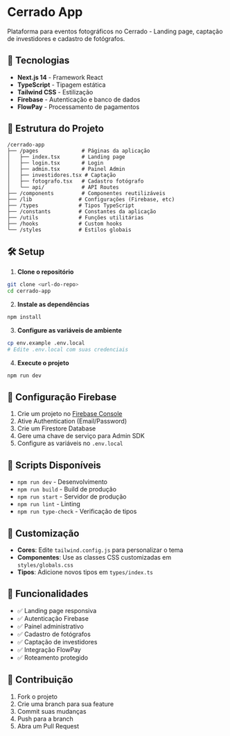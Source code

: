 # Cerrado App

Plataforma para eventos fotográficos no Cerrado - Landing page, captação de investidores e cadastro de fotógrafos.

## 🚀 Tecnologias

- **Next.js 14** - Framework React
- **TypeScript** - Tipagem estática
- **Tailwind CSS** - Estilização
- **Firebase** - Autenticação e banco de dados
- **FlowPay** - Processamento de pagamentos

## 📁 Estrutura do Projeto

```
/cerrado-app
├── /pages              # Páginas da aplicação
│   ├── index.tsx       # Landing page
│   ├── login.tsx       # Login
│   ├── admin.tsx       # Painel Admin
│   ├── investidores.tsx # Captação
│   ├── fotografo.tsx   # Cadastro fotógrafo
│   └── api/            # API Routes
├── /components         # Componentes reutilizáveis
├── /lib               # Configurações (Firebase, etc)
├── /types             # Tipos TypeScript
├── /constants         # Constantes da aplicação
├── /utils             # Funções utilitárias
├── /hooks             # Custom hooks
└── /styles            # Estilos globais
```

## 🛠️ Setup

1. **Clone o repositório**

```bash
git clone <url-do-repo>
cd cerrado-app
```

2. **Instale as dependências**

```bash
npm install
```

3. **Configure as variáveis de ambiente**

```bash
cp env.example .env.local
# Edite .env.local com suas credenciais
```

4. **Execute o projeto**

```bash
npm run dev
```

## 🔧 Configuração Firebase

1. Crie um projeto no [Firebase Console](https://console.firebase.google.com)
2. Ative Authentication (Email/Password)
3. Crie um Firestore Database
4. Gere uma chave de serviço para Admin SDK
5. Configure as variáveis no `.env.local`

## 📝 Scripts Disponíveis

- `npm run dev` - Desenvolvimento
- `npm run build` - Build de produção
- `npm run start` - Servidor de produção
- `npm run lint` - Linting
- `npm run type-check` - Verificação de tipos

## 🎨 Customização

- **Cores**: Edite `tailwind.config.js` para personalizar o tema
- **Componentes**: Use as classes CSS customizadas em `styles/globals.css`
- **Tipos**: Adicione novos tipos em `types/index.ts`

## 📱 Funcionalidades

- ✅ Landing page responsiva
- ✅ Autenticação Firebase
- ✅ Painel administrativo
- ✅ Cadastro de fotógrafos
- ✅ Captação de investidores
- ✅ Integração FlowPay
- ✅ Roteamento protegido

## 🤝 Contribuição

1. Fork o projeto
2. Crie uma branch para sua feature
3. Commit suas mudanças
4. Push para a branch
5. Abra um Pull Request 